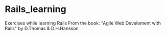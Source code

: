 # Rails_learning
Exercises while learning Rails
From the book: "Agile Web Develoment with Rails" by D.Thomas & D.H.Hansson
